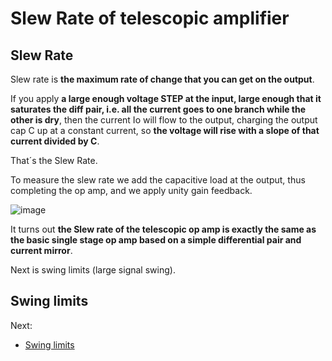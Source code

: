 # Slew Rate of telescopic amplifier

## Slew Rate

Slew rate is **the maximum rate of change that you can get on the output**.

If you apply **a large enough voltage STEP at the input, large enough that it saturates the diff pair, i.e. all the current goes to one branch while the other is dry**, then the current Io will flow to the output, charging the output cap C up at a constant current, so **the voltage will rise with a slope of that current divided by C**.

That´s the Slew Rate.

To measure the slew rate we add the capacitive load at the output, thus completing the op amp, and we apply unity gain feedback.


![image](https://user-images.githubusercontent.com/95447782/175025362-499ca5d4-26ba-452a-a68c-b86f305b9a83.png)


It turns out **the Slew rate of the telescopic op amp is exactly the same as the basic single stage op amp based on a simple differential pair and current mirror**.

Next is swing limits (large signal swing).




## Swing limits

Next:

* [Swing limits](Swing_analysis.md)

